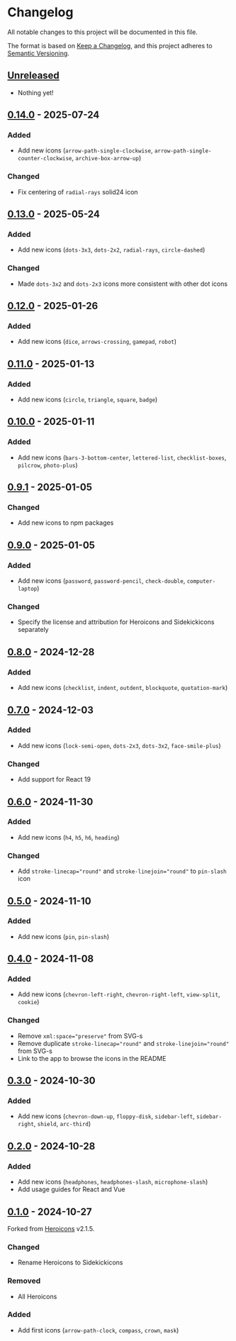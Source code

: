 # Changelog

All notable changes to this project will be documented in this file.

The format is based on [Keep a Changelog](https://keepachangelog.com/),
and this project adheres to [Semantic Versioning](https://semver.org/spec/v2.0.0.html).

## [Unreleased]

- Nothing yet!

## [0.14.0] - 2025-07-24

### Added

- Add new icons (`arrow-path-single-clockwise`, `arrow-path-single-counter-clockwise`, `archive-box-arrow-up`)

### Changed

- Fix centering of `radial-rays` solid24 icon

## [0.13.0] - 2025-05-24

### Added

- Add new icons (`dots-3x3`, `dots-2x2`, `radial-rays`, `circle-dashed`)

### Changed

- Made `dots-3x2` and `dots-2x3` icons more consistent with other dot icons

## [0.12.0] - 2025-01-26

### Added

- Add new icons (`dice`, `arrows-crossing`, `gamepad`, `robot`)

## [0.11.0] - 2025-01-13

### Added

- Add new icons (`circle`, `triangle`, `square`, `badge`)

## [0.10.0] - 2025-01-11

### Added

- Add new icons (`bars-3-bottom-center`, `lettered-list`, `checklist-boxes`, `pilcrow`, `photo-plus`)

## [0.9.1] - 2025-01-05

### Changed

- Add new icons to npm packages

## [0.9.0] - 2025-01-05

### Added

- Add new icons (`password`, `password-pencil`, `check-double`, `computer-laptop`)

### Changed

- Specify the license and attribution for Heroicons and Sidekickicons separately

## [0.8.0] - 2024-12-28

### Added

- Add new icons (`checklist`, `indent`, `outdent`, `blockquote`, `quotation-mark`)

## [0.7.0] - 2024-12-03

### Added

- Add new icons (`lock-semi-open`, `dots-2x3`, `dots-3x2`, `face-smile-plus`)

### Changed

- Add support for React 19

## [0.6.0] - 2024-11-30

### Added

- Add new icons (`h4`, `h5`, `h6`, `heading`)

### Changed

- Add `stroke-linecap="round"` and `stroke-linejoin="round"` to `pin-slash` icon

## [0.5.0] - 2024-11-10

### Added

- Add new icons (`pin`, `pin-slash`)

## [0.4.0] - 2024-11-08

### Added

- Add new icons (`chevron-left-right`, `chevron-right-left`, `view-split`, `cookie`)

### Changed

- Remove `xml:space="preserve"` from SVG-s
- Remove duplicate `stroke-linecap="round"` and `stroke-linejoin="round"` from SVG-s
- Link to the app to browse the icons in the README

## [0.3.0] - 2024-10-30

### Added

- Add new icons (`chevron-down-up`, `floppy-disk`, `sidebar-left`, `sidebar-right`, `shield`, `arc-third`)

## [0.2.0] - 2024-10-28

### Added

- Add new icons (`headphones`, `headphones-slash`, `microphone-slash`)
- Add usage guides for React and Vue

## [0.1.0] - 2024-10-27

Forked from [Heroicons](https://github.com/tailwindlabs/heroicons) v2.1.5.

### Changed

- Rename Heroicons to Sidekickicons

### Removed

- All Heroicons

### Added

- Add first icons (`arrow-path-clock`, `compass`, `crown`, `mask`)

[unreleased]: https://github.com/ndri/sidekickicons/compare/v0.14.0...HEAD
[0.14.0]: https://github.com/ndri/sidekickicons/compare/v0.13.0...v0.14.0
[0.13.0]: https://github.com/ndri/sidekickicons/compare/v0.12.0...v0.13.0
[0.12.0]: https://github.com/ndri/sidekickicons/compare/v0.11.0...v0.12.0
[0.11.0]: https://github.com/ndri/sidekickicons/compare/v0.10.0...v0.11.0
[0.10.0]: https://github.com/ndri/sidekickicons/compare/v0.9.1...v0.10.0
[0.9.1]: https://github.com/ndri/sidekickicons/compare/v0.9.0...v0.9.1
[0.9.0]: https://github.com/ndri/sidekickicons/compare/v0.8.0...v0.9.0
[0.8.0]: https://github.com/ndri/sidekickicons/compare/v0.7.0...v0.8.0
[0.7.0]: https://github.com/ndri/sidekickicons/compare/v0.6.0...v0.7.0
[0.6.0]: https://github.com/ndri/sidekickicons/compare/v0.5.0...v0.6.0
[0.5.0]: https://github.com/ndri/sidekickicons/compare/v0.4.0...v0.5.0
[0.4.0]: https://github.com/ndri/sidekickicons/compare/v0.3.0...v0.4.0
[0.3.0]: https://github.com/ndri/sidekickicons/compare/v0.2.0...v0.3.0
[0.2.0]: https://github.com/ndri/sidekickicons/compare/v0.1.0...v0.2.0
[0.1.0]: https://github.com/ndri/sidekickicons/releases/tag/v0.1.0
